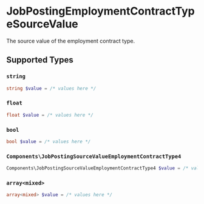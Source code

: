 # JobPostingEmploymentContractTypeSourceValue

The source value of the employment contract type.


## Supported Types

### `string`

```php
string $value = /* values here */
```

### `float`

```php
float $value = /* values here */
```

### `bool`

```php
bool $value = /* values here */
```

### `Components\JobPostingSourceValueEmploymentContractType4`

```php
Components\JobPostingSourceValueEmploymentContractType4 $value = /* values here */
```

### `array<mixed>`

```php
array<mixed> $value = /* values here */
```

